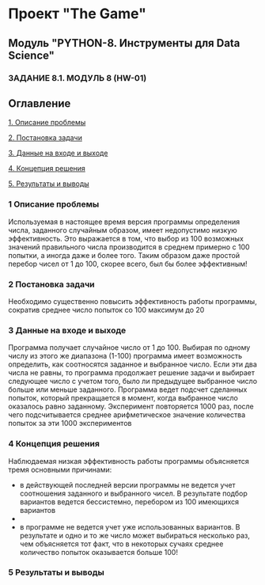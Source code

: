 # Проект "The Game"

## Модуль "PYTHON-8. Инструменты для Data Science"

### ЗАДАНИЕ 8.1. МОДУЛЬ 8 (HW-01)

## Оглавление

[1. Описание проблемы](https://github.com/oldnavy54/Game_Gues_the_number/blob/main/The_game/README.md#Описание-проблемы)

[2. Постановка задачи](https://github.com/oldnavy54/Game_Gues_the_number/blob/main/The_game/README.md#Постановка-задачи)

[3. Данные на входе и выходе](https://github.com/oldnavy54/Game_Gues_the_number/blob/main/The_game/README.md#Данные-на-входе-и-выходе)

[4. Концепция решения](https://github.com/oldnavy54/Game_Gues_the_number/blob/main/The_game/README.md#Концепция-решения)

[5. Результаты и выводы](https://github.com/oldnavy54/Game_Gues_the_number/blob/main/The_game/README.md#Результаты-и-выводы)

### 1 Описание проблемы
Используемая в настоящее время версия программы определения числа, заданного случайным образом,  имеет недопустимо низкую эффективность.  Это выражается в том, что выбор из 100 возможных значений правильного числа производится в среднем примерно с 100 попытки, а иногда даже и более того. 
Таким образом даже простой перебор чисел от 1 до 100, скорее всего, был бы более эффективным!

### 2 Постановка задачи
Необходимо существенно повысить эффективность работы программы, сократив среднее число попыток со 100 максимум до 20

### 3 Данные на входе и выходе
Программа получает случайное число от 1 до 100. Выбирая по одному числу из этого же диапазона (1-100) программа имеет возможность определить, как соотносятся заданное и выбранное число. Если эти два числа не равны, то программа продолжает решение задачи и выбирает следующее число с учетом того, было ли предыдущее выбранное число больше или меньше заданного.
Программа ведет подсчет сделанных попыток, который прекращается в момент, когда выбранное число оказалось равно заданному. 
Эксперимент повторяется 1000 раз, после чего подсчитывается среднее арифметическое значение количества попыток за эти 1000 экспериментов

### 4 Концепция решения
Наблюдаемая низкая эффективность работы программы объясняется тремя основными причинами: 
- в действующей последней версии программы не ведется учет соотношения заданного и выбранного чисел. В результате подбор вариантов ведется бессистемно, перебором из 100 имеющихся вариантов
- 
- в программе не ведется учет уже использованных вариантов. В результате и одно и то же число может выбираться несколько раз, чем объясняется тот факт, что в некоторых сучаях среднее количество попыток оказывается больше 100!


### 5 Результаты и выводы
